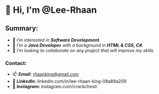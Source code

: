 # 👋 Hi, I'm @Lee-Rhaan
## Summary:
- 👀 _I’m interested in **Software Development**._
- 🌱 _I’m a **Java Developer** with a background in **HTML & CSS, C#**._
- 💞️ _I’m looking to collaborate on any project that will improve my skills._
### Contact:
- 📫 _**Email:**_ rhaanking@gmail.com
- 👀 _**LinkedIn:**_ linkedin.com/in/lee-rhaan-king-08a89a209
- 👀 _**Instagram:**_ instagram.com/crackchest/

<!---
Lee-Rhaan/Lee-Rhaan is a ✨ special ✨ repository because its `README.md` (this file) appears on your GitHub profile.
You can click the Preview link to take a look at your changes.
--->
